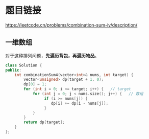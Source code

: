 # 题目链接

https://leetcode.cn/problems/combination-sum-iv/description/

## 一维数组

对于这种排列问题，**先遍历背包，再遍历物品**。

```cpp
class Solution {
public:
    int combinationSum4(vector<int>& nums, int target) {
        vector<unsigned> dp(target + 1, 0);
        dp[0] = 1;
        for (int i = 0; i <= target; i++) {   // target
            for (int j = 0; j < nums.size(); j++) {   // 数组
                 if (i >= nums[j]) {
                    dp[i] += dp[i - nums[j]]; 
                 }
            }
        }
        return dp[target];
    }
};
```